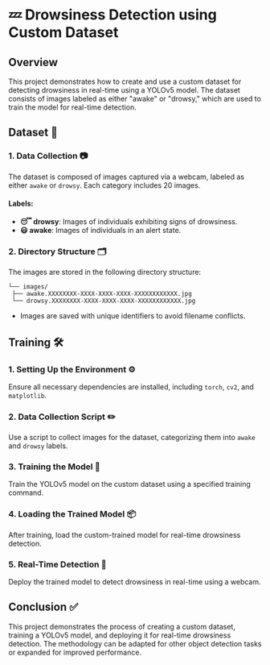 # 💤 Drowsiness Detection using Custom Dataset

## Overview

This project demonstrates how to create and use a custom dataset for detecting drowsiness in real-time using a YOLOv5 model. The dataset consists of images labeled as either "awake" or "drowsy," which are used to train the model for real-time detection.

## Dataset 📁

### 1. Data Collection 📷

The dataset is composed of images captured via a webcam, labeled as either `awake` or `drowsy`. Each category includes 20 images.

#### Labels:
- **😴 drowsy**: Images of individuals exhibiting signs of drowsiness.
- **😃 awake**: Images of individuals in an alert state.

### 2. Directory Structure 🗂️

The images are stored in the following directory structure:

```data/ 
└── images/
 ├── awake.XXXXXXXX-XXXX-XXXX-XXXX-XXXXXXXXXXXX.jpg 
 └── drowsy.XXXXXXXX-XXXX-XXXX-XXXX-XXXXXXXXXXXX.jpg
 ```

- Images are saved with unique identifiers to avoid filename conflicts.

## Training 🛠️

### 1. Setting Up the Environment ⚙️

Ensure all necessary dependencies are installed, including `torch`, `cv2`, and `matplotlib`.

### 2. Data Collection Script ✏️

Use a script to collect images for the dataset, categorizing them into `awake` and `drowsy` labels.

### 3. Training the Model 🧠

Train the YOLOv5 model on the custom dataset using a specified training command.

### 4. Loading the Trained Model 📦

After training, load the custom-trained model for real-time drowsiness detection.

### 5. Real-Time Detection 🎥

Deploy the trained model to detect drowsiness in real-time using a webcam.

## Conclusion ✅

This project demonstrates the process of creating a custom dataset, training a YOLOv5 model, and deploying it for real-time drowsiness detection. The methodology can be adapted for other object detection tasks or expanded for improved performance.

